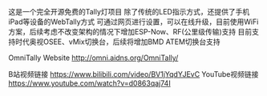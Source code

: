 这是一个完全开源免费的Tally灯项目
除了传统的LED指示方式，还提供了手机iPad等设备的WebTally方式
可通过网页进行设置，可以在线升级，目前使用WiFi方案，后续考虑不改变架构的情况下增加ESP-Now、RF(公里级传输)支持
目前支持时代奥视OSEE、vMix切换台，后续将增加BMD ATEM切换台支持

OmniTally Website http://omni.aidns.org/OmniTally/

B站视频链接 https://www.bilibili.com/video/BV1jYqdYJEvC
YouTube视频链接 https://www.youtube.com/watch?v=d0863qaj74I
